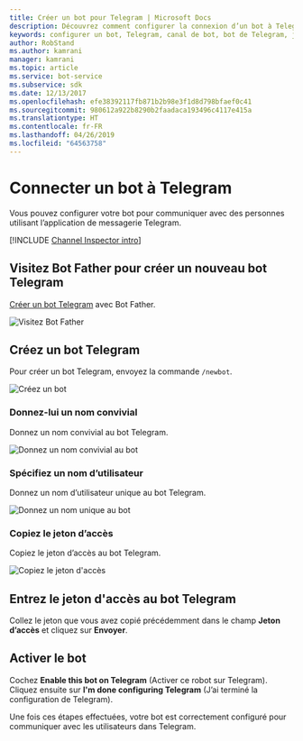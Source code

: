 ```yaml
---
title: Créer un bot pour Telegram | Microsoft Docs
description: Découvrez comment configurer la connexion d’un bot à Telegram.
keywords: configurer un bot, Telegram, canal de bot, bot de Telegram, jeton d’accès
author: RobStand
ms.author: kamrani
manager: kamrani
ms.topic: article
ms.service: bot-service
ms.subservice: sdk
ms.date: 12/13/2017
ms.openlocfilehash: efe38392117fb871b2b98e3f1d8d798bfaef0c41
ms.sourcegitcommit: 980612a922b8290b2faadaca193496c4117e415a
ms.translationtype: HT
ms.contentlocale: fr-FR
ms.lasthandoff: 04/26/2019
ms.locfileid: "64563758"
---
```

# <a name="connect-a-bot-to-telegram"></a>Connecter un bot à Telegram

Vous pouvez configurer votre bot pour communiquer avec des personnes utilisant l’application de messagerie Telegram.

[!INCLUDE [Channel Inspector intro](~/includes/snippet-channel-inspector.md)]

## <a name="visit-the-bot-father-to-create-a-new-telegram-bot"></a>Visitez Bot Father pour créer un nouveau bot Telegram

<a href="https://telegram.me/botfather" target="_blank">Créer un bot Telegram</a> avec Bot Father.

![Visitez Bot Father](~/media/channels/tg-StepVisitBotFather.png)

## <a name="create-a-new-telegram-bot"></a>Créez un bot Telegram
Pour créer un bot Telegram, envoyez la commande `/newbot`.

![Créez un bot](~/media/channels/tg-StepNewBot.png)

### <a name="specify-a-friendly-name"></a>Donnez-lui un nom convivial

Donnez un nom convivial au bot Telegram.

![Donnez un nom convivial au bot](~/media/channels/tg-StepNameBot.png)

### <a name="specify-a-username"></a>Spécifiez un nom d’utilisateur

Donnez un nom d’utilisateur unique au bot Telegram.

![Donnez un nom unique au bot](~/media/channels/tg-StepUsername.png)

### <a name="copy-the-access-token"></a>Copiez le jeton d’accès

Copiez le jeton d’accès au bot Telegram.

![Copiez le jeton d'accès](~/media/channels/tg-StepBotCreated.png)

## <a name="enter-the-telegram-bots-access-token"></a>Entrez le jeton d'accès au bot Telegram

Collez le jeton que vous avez copié précédemment dans le champ **Jeton d’accès** et cliquez sur **Envoyer**.

## <a name="enable-the-bot"></a>Activer le bot
Cochez **Enable this bot on Telegram** (Activer ce robot sur Telegram). Cliquez ensuite sur **I'm done configuring Telegram** (J’ai terminé la configuration de Telegram).

Une fois ces étapes effectuées, votre bot est correctement configuré pour communiquer avec les utilisateurs dans Telegram.
